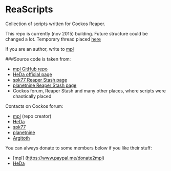 # ReaScripts
Collection of scripts written for Cockos Reaper.

This repo is currently (nov 2015) building. Future structure could be changed a lot. 
Temporary thread placed [here](http://forum.cockos.com/showthread.php?t=169127)

If you are an author, write to [mpl](http://forum.cockos.com/member.php?u=70694)

###Source code is taken from:
- [mpl GitHub repo](https://github.com/MichaelPilyavskiy/ReaScripts)
- [HeDa official page](http://reaper.hector-corcin.com/)
- [spk77 Reaper Stash page](http://stash.reaper.fm/u/spk77)
- [planetnine Reaper Stash page](http://stash.reaper.fm/u/planetnine)
- Cockos forum, Reaper Stash and many other places, where scripts were chaotically placed


Contacts on Cockos forum:
- [mpl](http://forum.cockos.com/member.php?u=70694) (repo creator)
- [HeDa](http://forum.cockos.com/member.php?u=47822)
- [spk77](http://forum.cockos.com/member.php?u=49553)
- [planetnine](http://forum.cockos.com/member.php?u=6549)
- [Argitoth](http://forum.cockos.com/member.php?u=7973)


You can always donate to some members below if you like their stuff:
- [mpl] (https://www.paypal.me/donate2mpl)
- [HeDa](https://www.patreon.com/heda?ty=h)
